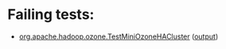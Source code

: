 # Failing tests: 

 * [org.apache.hadoop.ozone.TestMiniOzoneHACluster](hadoop-ozone/integration-test/org.apache.hadoop.ozone.TestMiniOzoneHACluster.txt) ([output](hadoop-ozone/integration-test/org.apache.hadoop.ozone.TestMiniOzoneHACluster-output.txt))
